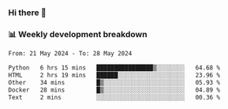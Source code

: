 ### Hi there 👋

### 📊 Weekly development breakdown
<!--START_SECTION:waka-->

```txt
From: 21 May 2024 - To: 28 May 2024

Python   6 hrs 15 mins   ████████████████▒░░░░░░░░   64.68 %
HTML     2 hrs 19 mins   ██████░░░░░░░░░░░░░░░░░░░   23.96 %
Other    34 mins         █▒░░░░░░░░░░░░░░░░░░░░░░░   05.93 %
Docker   28 mins         █▒░░░░░░░░░░░░░░░░░░░░░░░   04.89 %
Text     2 mins          ░░░░░░░░░░░░░░░░░░░░░░░░░   00.36 %
```

<!--END_SECTION:waka-->
